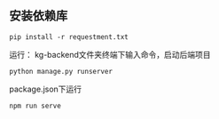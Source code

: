 ## 安装依赖库
```shell
pip install -r requestment.txt
```

运行：
kg-backend文件夹终端下输入命令，启动后端项目
```shell
python manage.py runserver
```

package.json下运行
```shell
npm run serve
```
